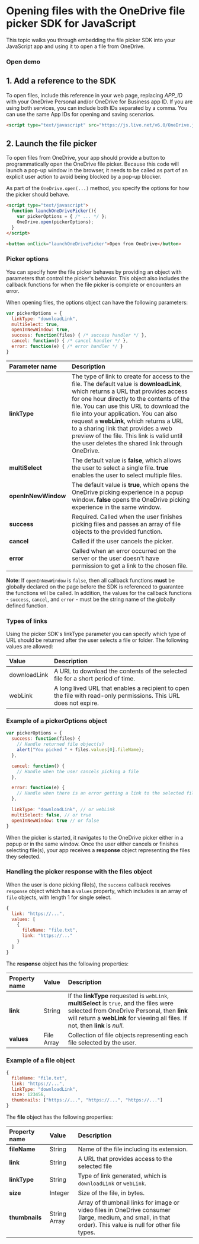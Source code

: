 # Opening files with the OneDrive file picker SDK for JavaScript

This topic walks you through embedding the file picker SDK into your JavaScript
app and using it to open a file from OneDrive.

### Open demo

## 1. Add a reference to the SDK

To open files, include this reference in your web page,
replacing *APP_ID* with your OneDrive Personal and/or OneDrive for Business
app ID. If you are using both services, you can include both IDs separated by a
comma. You can use the same App IDs for opening and saving scenarios.

```html
<script type="text/javascript" src="https://js.live.net/v6.0/OneDrive.js" id="onedrive-js" client-id="APP_ID"></script>
```

## 2. Launch the file picker

To open files from OneDrive, your app should provide a button to
programmatically open the OneDrive file picker. Because this code will launch
a pop-up window in the browser, it needs to be called as part of an explicit user
action to avoid being blocked by a pop-up blocker.

As part of the `OneDrive.open(...)` method, you specify the options for how
the picker should behave.

```html
<script type="text/javascript">
  function launchOneDrivePicker(){
    var pickerOptions = { /* ... */ };
    OneDrive.open(pickerOptions);
  }
</script>

<button onClick="launchOneDrivePicker">Open from OneDrive</button>
```

### Picker options

You can specify how the file picker behaves by providing an object with parameters
that control the picker's behavior. This object also includes the callback
functions for when the file picker is complete or encounters an error.

When opening files, the options object can have the following parameters:

```javascript
var pickerOptions = {
  linkType: "downloadLink",
  multiSelect: true,
  openInNewWindow: true,
  success: function(files) { /* success handler */ },
  cancel: function() { /* cancel handler */ },
  error: function(e) { /* error handler */ }
}
```

| Parameter name      | Description                                                                                                                                                                                                                                                                                                                                                                                                                                            |
|:--------------------|:-------------------------------------------------------------------------------------------------------------------------------------------------------------------------------------------------------------------------------------------------------------------------------------------------------------------------------------------------------------------------------------------------------------------------------------------------------|
| **linkType**        | The type of link to create for access to the file. The default value is **downloadLink**, which returns a URL that provides access for one hour directly to the contents of the file. You can use this URL to download the file into your application.  You can also request a **webLink**, which returns a URL to a sharing link that provides a web preview of the file. This link is valid until the user deletes the shared link through OneDrive. |
| **multiSelect**     | The default value is **false**, which allows the user to select a single file. **true** enables the user to select multiple files.                                                                                                                                                                                                                                                                                                                     |
| **openInNewWindow** | The default value is **true**, which opens the OneDrive picking experience in a popup window. **false** opens the OneDrive picking experience in the same window.                                                                                                                                                                                                                                                                                      |
| **success**         | Required. Called when the user finishes picking files and passes an array of file objects to the provided function.                                                                                                                                                                                                                                                                                                                                    |
| **cancel**          | Called if the user cancels the picker.                                                                                                                                                                                                                                                                                                                                                                                                                 |
| **error**           | Called when an error occurred on the server or the user doesn't have permission to get a link to the chosen file.                                                                                                                                                                                                                                                                                                                                      |

**Note**: If `openInNewWindow` is `false`, then all callback functions **must**
be globally declared on the page before the SDK is referenced to guarantee the
functions will be called. In addition, the values for the callback functions -
`success`, `cancel`, and `error` - must be the string name of the globally
defined function.

### Types of links

Using the picker SDK's linkType parameter you can specify which type of URL should
be returned after the user selects a file or folder. The following values
are allowed:

| Value          | Description                                                                                                      |
|:---------------|:-----------------------------------------------------------------------------------------------------------------|
| downloadLink   | A URL to download the contents of the selected file for a short period of time.                                  |
| webLink        | A long lived URL that enables a recipient to open the file with read-only permissions. This URL does not expire. |

### Example of a pickerOptions object

```javascript
var pickerOptions = {
  success: function(files) {
    // Handle returned file object(s)
    alert("You picked " + files.values[0].fileName);
  },

  cancel: function() {
    // Handle when the user cancels picking a file
  },

  error: function(e) {
	// Handle when there is an error getting a link to the selected file
  },

  linkType: "downloadLink", // or webLink
  multiSelect: false, // or true
  openInNewWindow: true // or false
}
```

When the picker is started, it navigates to the OneDrive picker either in a
popup or in the same window. Once the user either cancels or finishes selecting
file(s), your app receives a **response** object representing the files they
selected.

### Handling the picker response with the files object

When the user is done picking file(s), the `success` callback receives
`response` object which has a `values` property, which includes is an array of
`file` objects, with length 1 for single select.

```javascript
{
  link: "https://...",
  values: [
    {
      fileName: "file.txt",
      link: "https://..."
    }
  ]
}
```

The **response** object has the following properties:

| Property name | Value        | Description                                                                                                                                                                                                                |
|:--------------|:-------------|:---------------------------------------------------------------------------------------------------------------------------------------------------------------------------------------------------------------------------|
| **link**      | String       | If the **linkType** requested is `webLink`, **multiSelect** is `true`, and the files were selected from OneDrive Personal, then **link** will return a **webLink** for viewing all files. If not, then **link** is *null*. |
| **values**    | File Array | Collection of file objects representing each file selected by the user.                                                                                                                                                    |

### Example of a file object

```javascript
{
  fileName: "file.txt",
  link: "https://...",
  linkType: "downloadLink",
  size: 123456,
  thumbnails: ["https://...", "https://...", "https://..."]
}
```

The **file** object has the following properties:

| Property name  | Value                   | Description                                                                                                                                                |
|:---------------|:------------------------|:-----------------------------------------------------------------------------------------------------------------------------------------------------------|
| **fileName**   | String                  | Name of the file including its extension.                                                                                                                  |
| **link**       | String                  | A URL that provides access to the selected file                                                                                                            |
| **linkType**   | String                  | Type of link generated, which is `downloadLink` or `webLink`.                                                                                              |
| **size**       | Integer                 | Size of the file, in bytes.                                                                                                                                |
| **thumbnails** | String Array          | Array of thumbnail links for image or video files in OneDrive consumer (large, medium, and small, in that order). This value is null for other file types. |


<!-- {
  "type": "#page.annotation",
  "description": "Use the JavaScript file picker SDK to open files from OneDrive.",
  "keywords": "js,javascript,onedrive,picker,saver,open,save,cloud",
  "section": "sdks",
  "tocPath": "OneDrive SDKs/JavaScript SDK/Open a File",
  "headerAdditions": [
    "<script type=\"text/javascript\" src=\"https://js.live.net/v6.0/OneDrive.js\" id=\"onedrive-js\" client-id=\"000000004C181C1C,99594742-f258-449f-af3b-a259f65d6072\"></script>"
  ],
  "footerAdditions": [
    "<link rel=\"stylesheet\" type=\"text/css\" href=\"js-sample.css\" />",
    "<script type=\"text/javascript\" src=\"unified-js-sample.js\"></script>"]
} -->
